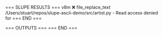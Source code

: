 === SLUPE RESULTS ===
v8m ❌ file_replace_text /Users/stuart/repos/slupe-ascii-demo/src/artist.py - Read access denied for
=== END ===

=== OUTPUTS ===
=== END ===